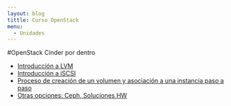 ```yaml
---
layout: blog
tittle: Curso OpenStack
menu:
  - Unidades
---
```


#OpenStack Cinder por dentro

* [Introducción a LVM](lvm)
* [Introducción a iSCSI](iscsi)
* [Proceso de creación de un volumen y asociación a una instancia paso a paso](almacenamiento)
* [Otras opciones: Ceph, Soluciones HW](otras_opciones)